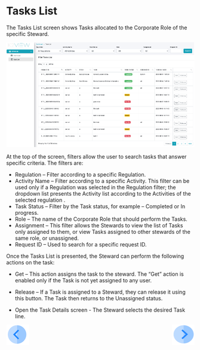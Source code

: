 # Tasks List

The Tasks List screen shows Tasks allocated to the Corporate Role of the specific Steward.  

 ![image](/articles/DPM/images/Figure_44_Tasks_List.png)

At the top of the screen, filters allow the user to search tasks that answer specific criteria.
The filters are:

- Regulation – Filter according to a specific Regulation.
- Activity Name – Filter according to a specific Activity. This filter can be used only if a Regulation was selected in the Regulation filter; the dropdown list presents the Activity list according to the Activities of the selected regulation .
- Task Status – Filter by the Task status, for example – Completed or In progress.
- Role – The name of the Corporate Role that should perform the Tasks.
- Assignment – This filter allows the Stewards to view the list of Tasks only assigned to them, or view Tasks assigned to other stewards of the same role, or unassigned. 
- Request ID – Used to search for a specific request ID. 

Once the Tasks List is presented, the Steward can perform the following actions on the task:

- Get – This action assigns the task to the steward. The “Get” action is enabled only if the Task is not yet assigned to any user.
- Release – If a Task is assigned to a Steward, they can release it using this button. The Task then returns to the Unassigned status.

- Open the Task Details screen - The Steward selects the desired Task line.



[![Previous](/articles/DPM/images/Previous.png)](/articles/DPM/05_Steward_User_Interface/05_Steward_User_Interface_Graphs.md)[<img align="right" width="60" height="54" src="/articles/DPM/images/Next.png">](/articles/DPM/05_Steward_User_Interface/07_Steward_User_Interface_Execution.md)
